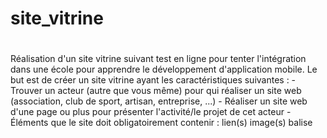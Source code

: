 # site_vitrine
#
#
Réalisation d'un site vitrine suivant test en ligne pour tenter l'intégration dans une école pour apprendre le développement d'application mobile.
Le but est de créer un site vitrine ayant les caractéristiques suivantes :
    - Trouver un acteur (autre que vous même) pour qui réaliser un site web (association, club de sport, artisan, entreprise, ...)
    - Réaliser un site web d'une page ou plus pour présenter l'activité/le projet de cet acteur
    - Éléments que le site doit obligatoirement contenir : 
          lien(s) <a>
          image(s)
          balise <title>
          titre(s) (h1, h2, ...)
    - Héberger votre site sur Github Pages
#
#
Le thème que je retiens est la mise en place d'un site vtrine pour un crétaeur de mobilier d'ameublement.
Il y aura une page d'accueil présentant le créateur ainsi que 2 ou 3 modèles de ses créations afin de donner une 1ère idée au visiteurs puis, si mes compétences les permettent, 3 pages pour les catégories "chaises", "tables" et "lumaires"seront présentes sur une barre de menu principale.
Une barre de menu haute devrait annoncer les pages "A propos" ou "Mentions légales", "Contact" et Commandes".
Un bloc façon sidebar droite devrait reprendre les 3 éléments du menu haut et proposer quelques miiatures de photos de mobilier divers. Ce bloc sera fixe sur la page et restera toujours visible en en cas de scrolling par l'utilisateur.
Une barre "footer" donne le Copyright et l'année de début suivie de celle actuelle. Elle annoncera également le développeur du site et de quelle fçaon il est propulsé.
